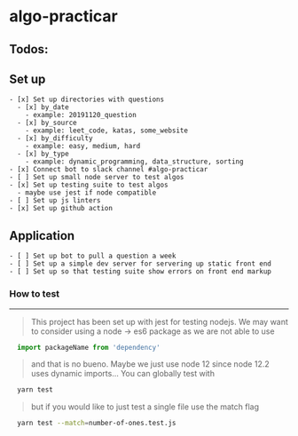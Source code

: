 # algo-practicar

## Todos:
  
  **Set up**
  ---
    - [x] Set up directories with questions
      - [x] by_date
        - example: 20191120_question
      - [x] by_source
        - example: leet_code, katas, some_website
      - [x] by_difficulty 
        - example: easy, medium, hard
      - [x] by_type
        - example: dynamic_programming, data_structure, sorting
    - [x] Connect bot to slack channel #algo-practicar
    - [ ] Set up small node server to test algos
    - [x] Set up testing suite to test algos
      - maybe use jest if node compatible
    - [ ] Set up js linters
    - [x] Set up github action

  **Application**
  ---
    - [ ] Set up bot to pull a question a week
    - [ ] Set up a simple dev server for servering up static front end
    - [ ] Set up so that testing suite show errors on front end markup

### How to test
---
  > This project has been set up with jest for testing nodejs. We may want to consider using a node -> es6 package as we are not able to use 
  ```javascript 
    import packageName from 'dependency'
  ```
  > and that is no bueno. Maybe we just use node 12 since node 12.2 uses dynamic imports...
  > You can globally test with 
  ```bash 
    yarn test 
  ```
  > but if you would like to just test a single file use the match flag
  ```bash 
    yarn test --match=number-of-ones.test.js
  ``` 
